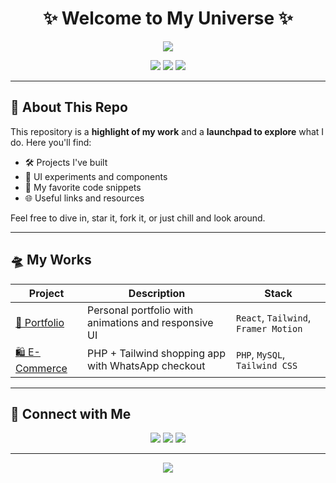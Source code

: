 <h1 align="center">✨ Welcome to My Universe ✨</h1>

<p align="center">
  <img src="https://readme-typing-svg.demolab.com/?lines=Hi,+I'm+Haikal!;Web+Developer+%7C+Designer+%7C+Musician;&center=true&width=440&height=45&color=F7C52B&vCenter=true&size=24" />
</p>

<p align="center">
  <img src="https://img.shields.io/badge/Made%20with-Love-%23FF69B4?style=flat-square&logo=heart" />
  <img src="https://img.shields.io/badge/Build-Open%20Source-00C896?style=flat-square&logo=github" />
  <img src="https://img.shields.io/badge/Theme-Dark%20Mode-121212?style=flat-square&logo=visualstudiocode&logoColor=white" />
</p>

---

## 🧩 About This Repo

This repository is a **highlight of my work** and a **launchpad to explore** what I do.
Here you'll find:
- 🛠 Projects I've built
- 🎨 UI experiments and components
- 📜 My favorite code snippets
- 🌐 Useful links and resources

Feel free to dive in, star it, fork it, or just chill and look around.

---

## 🛸 My Works

| Project | Description | Stack |
|--------|-------------|-------|
| [🚀 Portfolio](https://hideko.site/portfolio) | Personal portfolio with animations and responsive UI | `React`, `Tailwind`, `Framer Motion` |
| [🛍 E-Commerce](https://hideko.site) | PHP + Tailwind shopping app with WhatsApp checkout | `PHP`, `MySQL`, `Tailwind CSS` |

---

## 📡 Connect with Me

<p align="center">
  <a href="https://github.com/Haikal55"><img src="https://img.shields.io/badge/GitHub-%2312100E?style=for-the-badge&logo=github&logoColor=white" /></a>
  <a href="https://linkedin.com/in/yourusername"><img src="https://img.shields.io/badge/LinkedIn-%230A66C2?style=for-the-badge&logo=linkedin&logoColor=white" /></a>
  <a href="mailto:haikalhidayat026@gmail.com"><img src="https://img.shields.io/badge/Email-D44638?style=for-the-badge&logo=gmail&logoColor=white" /></a>
</p>

---

<p align="center">
  <img src="https://capsule-render.vercel.app/api?type=waving&color=121212&height=120&section=footer"/>
</p>
